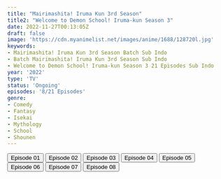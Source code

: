 ```yaml
---
title: "Mairimashita! Iruma Kun 3rd Season"
title2: "Welcome to Demon School! Iruma-kun Season 3"
date: 2022-11-27T00:13:05Z
draft: false
image: 'https://cdn.myanimelist.net/images/anime/1688/128720l.jpg'
keywords:
- Mairimashita! Iruma Kun 3rd Season Batch Sub Indo
- Batch Mairimashita! Iruma Kun 3rd Season Sub Indo
- Welcome to Demon School! Iruma-kun Season 3 21 Episodes Sub Indo
year: '2022'
type: 'TV'
status: 'Ongoing'
episodes: '8/21 Episodes'
genre:
- Comedy
- Fantasy
- Isekai
- Mythology
- School
- Shounen
---
```


<div class="d-g gg-5 gtc-r ai-c">
<button onclick="window.open('?arc=WYdDK2gWhW_20221018/1/MP4/Kuramanime-MIRKUN_S3-01-480p-Zensub','_blank')">Episode 01</button>
<button onclick="window.open('?arc=4JpjE2QN5d_20221102/2/MP4/Kuramanime-MIRKUN_S3-02-480p-Zensub','_blank')">Episode 02</button>
<button onclick="window.open('?arc=4JpjE2QN5d_20221102/3/MP4/Kuramanime-MIRKUN_S3-03-480p-Zensub','_blank')">Episode 03</button>
<button onclick="window.open('?arc=4JpjE2QN5d_20221102/4/MP4/Kuramanime-MIRKUN_S3-04-480p-Zensub','_blank')">Episode 04</button>
<button onclick="window.open('?arc=2EAnCBHGZD_20221105/5/MP4/Kuramanime-MIRKUN_S3-05-480p-BGlobal','_blank')">Episode 05</button>
<button onclick="window.open('?arc=P2PQwavQG9_20221112/6/MP4/Kuramanime-MIRKUN_S3-06-480p-BGlobal','_blank')">Episode 06</button>
<button onclick="window.open('?arc=GGFnQogrqX_20221121/7/MP4/Kuramanime-MIRKUN_S3-07-480p-BGlobal','_blank')">Episode 07</button>
<button onclick="window.open('?arc=VXSYc5iBgR_20221126/8/MP4/Kuramanime-MIRKUN_S3-08-480p-BGlobal','_blank')">Episode 08</button>
</div>